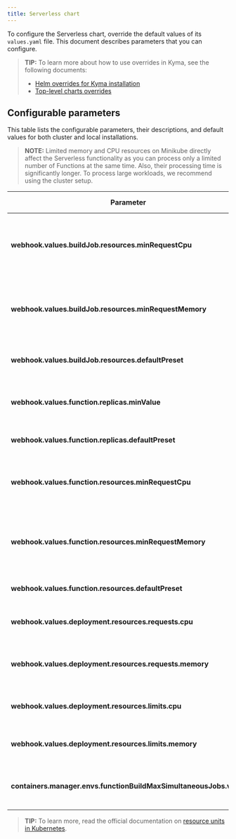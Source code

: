 ```yaml
---
title: Serverless chart
---
```


To configure the Serverless chart, override the default values of its `values.yaml` file. This document describes parameters that you can configure.

>**TIP:** To learn more about how to use overrides in Kyma, see the following documents:
>
> - [Helm overrides for Kyma installation](/root/kyma/#configuration-helm-overrides-for-kyma-installation)
> - [Top-level charts overrides](/root/kyma/#configuration-helm-overrides-for-kyma-installation-top-level-charts-overrides)

## Configurable parameters

This table lists the configurable parameters, their descriptions, and default values for both cluster and local installations.

>**NOTE:** Limited memory and CPU resources on Minikube directly affect the Serverless functionality as you can process only a limited number of Functions at the same time. Also, their processing time is significantly longer. To process large workloads, we recommend using the cluster setup.

| Parameter                                       | Description                                                           | Default value | Minikube override |
| ----------------------------------------------- | --------------------------------------------------------------------- | ------------- | ----------------- |
| **webhook.values.buildJob.resources.minRequestCpu**    | Minimum number of CPUs requested by the image-building Pod to operate.        | `200m`        | `200m`   |
| **webhook.values.buildJob.resources.minRequestMemory** | Minimum amount of memory requested by the image-building Pod to operate.      | `200Mi`       | `200Mi`  |
| **webhook.values.buildJob.resources.defaultPreset**    | Default preset for image-building Pod's resources.      | `normal`        | `local-dev`   |
| **webhook.values.function.replicas.minValue**      | Minimum number of replicas of a single Function.   | `1`       | `1`            |
| **webhook.values.function.replicas.defaultPreset**      | Default preset for Function's replicas.   | `S`       | `S`            |
| **webhook.values.function.resources.minRequestCpu**      | Maximum number of CPUs available for the image-building Pod to use.   | `10m`       | `10m`            |
| **webhook.values.function.resources.minRequestMemory**   | Maximum amount of memory available for the image-building Pod to use. | `16Mi`      | `16Mi`           |
| **webhook.values.function.resources.defaultPreset**      | Default preset for Function's resources.   | `M`       | `M`            |
| **webhook.values.deployment.resources.requests.cpu**      | Value defining CPU requests for a Function's Deployment.   | `30m`       | `30m`            |
| **webhook.values.deployment.resources.requests.memory**      | Value defining memory requests for a Function's Deployment.   | `50Mi`       | `50Mi`            |
| **webhook.values.deployment.resources.limits.cpu**      | Value defining CPU limits for a Function's Deployment.   | `300m`       | `300m`            |
| **webhook.values.deployment.resources.limits.memory**      | Value defining memory limits for a Function's Deployment.   | `300Mi`       | `300Mi`            |
| **containers.manager.envs.functionBuildMaxSimultaneousJobs.value**      | Maximum number of build jobs running simultaneously.   | ` "5"`       | ` "5"`            |

>**TIP:** To learn more, read the official documentation on [resource units in Kubernetes](https://kubernetes.io/docs/concepts/configuration/manage-resources-containers/#resource-units-in-kubernetes).
